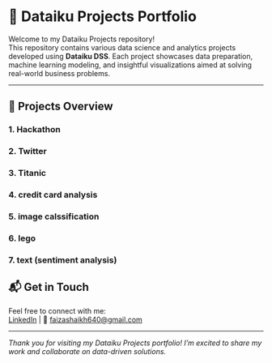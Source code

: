 # 📂 Dataiku Projects Portfolio

Welcome to my Dataiku Projects repository!  
This repository contains various data science and analytics projects developed using **Dataiku DSS**. Each project showcases data preparation, machine learning modeling, and insightful visualizations aimed at solving real-world business problems.

---

## 🚀 Projects Overview

### 1. Hackathon
### 2. Twitter
### 3. Titanic
### 4. credit card analysis
### 5. image calssification
### 6. lego
### 7. text (sentiment analysis)


## 📬 Get in Touch  
Feel free to connect with me:  
[LinkedIn](https://www.linkedin.com/in/faiza-s-743823297/) | 📧 faizashaikh640@gmail.com

---

*Thank you for visiting my Dataiku Projects portfolio! I’m excited to share my work and collaborate on data-driven solutions.*
